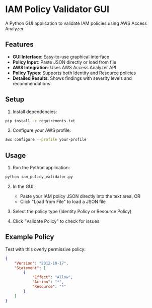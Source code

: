 # IAM Policy Validator GUI

A Python GUI application to validate IAM policies using AWS Access Analyzer.

## Features

- **GUI Interface**: Easy-to-use graphical interface
- **Policy Input**: Paste JSON directly or load from file
- **AWS Integration**: Uses AWS Access Analyzer API
- **Policy Types**: Supports both Identity and Resource policies
- **Detailed Results**: Shows findings with severity levels and recommendations

## Setup

1. Install dependencies:
```bash
pip install -r requirements.txt
```

2. Configure your AWS profile:
```bash
aws configure --profile your-profile
```

## Usage

1. Run the Python application:
```bash
python iam_policy_validator.py
```

2. In the GUI:
   - Paste your IAM policy JSON directly into the text area, OR
   - Click "Load from File" to load a JSON file

3. Select the policy type (Identity Policy or Resource Policy)

4. Click "Validate Policy" to check for issues

## Example Policy

Test with this overly permissive policy:

```json
{
    "Version": "2012-10-17",
    "Statement": [
        {
            "Effect": "Allow",
            "Action": "*",
            "Resource": "*"
        }
    ]
}
```
